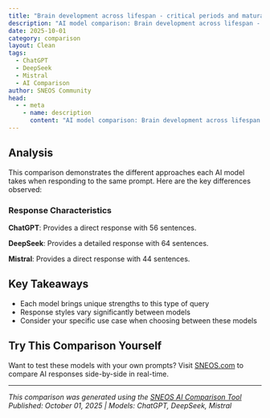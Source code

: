 ```yaml
---
title: "Brain development across lifespan - critical periods and maturation"
description: "AI model comparison: Brain development across lifespan - critical periods and maturation..."
date: 2025-10-01
category: comparison
layout: Clean
tags:
  - ChatGPT
  - DeepSeek
  - Mistral
  - AI Comparison
author: SNEOS Community
head:
  - - meta
    - name: description
      content: "AI model comparison: Brain development across lifespan - critical periods and maturation..."
---
```


<ChatComparison
  title="Brain development across lifespan - critical periods and maturation"
  prompt="Brain development across lifespan - critical periods and maturation"
  :responses='{"ChatGPT": "Certainly! Here\u0027s an overview of brain development across the lifespan, focusing on critical periods and maturation:\n\n### Brain Development Across the Lifespan\n\nBrain development is a complex, dynamic process that begins in the prenatal stage and continues throughout life. It involves the growth, differentiation, and maturation of neurons and neural networks, which enable cognitive, emotional, and motor functions.\n\n---\n\n### Key Stages of Brain Development\n\n1. **Prenatal Period**\n - **Neurogenesis**: Rapid proliferation of neurons occurs primarily between the 3rd and 4th months of gestation.\n - **Neuronal Migration**: Newly formed neurons travel to their destined locations.\n - **Differentiation \u0026 Synaptogenesis**: Neurons begin to form synapses.\n - **Critical Period**: The prenatal period is crucial for foundational neural architecture. Disruptions (e.g., infections, toxins) can cause neural tube defects, intellectual disabilities.\n\n2. **Infancy and Early Childhood (0-3 years)**\n - **Synaptogenesis Peaks**: Rapid formation of synapses with a peak at around 2 years.\n - **Critical Periods**: Especially important for sensory systems (vision, hearing), language acquisition, and emotional attachment.\n - **Experience-Expectant Plasticity**: Brain circuits require environmental input to develop normally.\n - **Myelination Begins**: Enhances speed of neural transmission.\n\n3. **Childhood (3-12 years)**\n - Continued synaptogenesis followed by **synaptic pruning**, where unused connections are eliminated, improving efficiency.\n - Prefrontal cortex development begins, improving executive functions such as planning and impulse control.\n - **Critical/Sensitive Periods** for language development and higher cognitive functions.\n\n4. **Adolescence (12-18 years)**\n - Significant brain remodeling, especially in the **prefrontal cortex** and **limbic system**.\n - Continued synaptic pruning and myelination.\n - This period is critical for developing higher-order cognitive functions, emotional regulation, and social cognition.\n - Increased risk-taking behavior linked to asynchronous development between limbic reward areas and prefrontal control areas.\n\n5. **Adulthood**\n - Brain maturation continues into the mid-20s.\n - Neuroplasticity persists but is reduced compared to earlier periods.\n - Learning and memory are maintained; however, some cognitive slowing may occur with age.\n\n6. **Older Adulthood**\n - Brain volume decreases (gray and white matter loss).\n - Reduction in neurogenesis, particularly in the hippocampus.\n - Cognitive decline varies individually; some retain high function due to \u201Ccognitive reserve.\u201D\n - Plasticity exists but is limited compared to younger ages.\n\n---\n\n### Critical Periods vs. Sensitive Periods\n\n- **Critical Periods:** Specific windows in development during which certain experiences must occur for normal development (e.g., visual system development requires visual stimuli early in infancy).\n- **Sensitive Periods:** Times when the brain is especially responsive to certain environmental inputs, but development can still proceed outside these periods, albeit less efficiently.\n\n---\n\n### Summary Table\n\n| Age Stage | Key Developmental Processes | Critical/Sensitive Periods |\n|----------------------|--------------------------------------------|------------------------------------|\n| Prenatal | Neurogenesis, neuronal migration | Neural tube formation, basic wiring |\n| Infancy/Early Childhood | Synaptogenesis, experience-expectant plasticity | Sensory systems, language |\n| Childhood | Synaptic pruning, prefrontal cortex growth| Language, executive functions |\n| Adolescence | Synaptic pruning, myelination | Emotional regulation, cognitive control |\n| Adulthood | Maturation completes, neuroplasticity reduces | Learning remains, less plasticity |\n| Older Adulthood | Brain volume loss, reduced neurogenesis | Limited plasticity, cognitive reserve |\n\n---\n\n### References for Further Reading\n\n- Huttenlocher PR. (2002). Neural plasticity: The effects of environment on the development of the cerebral cortex.\n- Johnson, M. H. (2011). Interactive specialization: a domain-general framework for human functional brain development?\n- Knudsen, E.I. (2004). Sensitive periods in the development of the brain and behavior.\n- Giedd, J.N. et al. (1999). Brain development during childhood and adolescence: a longitudinal MRI study.\n\n---\n\nIf you want, I can provide more detailed information on specific critical periods or neurodevelopmental mechanisms!", "DeepSeek": "Of course. Here is a comprehensive overview of brain development across the lifespan, focusing on critical periods and maturation.\n\n### The Big Picture: A Lifelong Project\n\nBrain development is not a single event that ends in childhood. It\u0027s a complex, dynamic process that begins a few weeks after conception and continues throughout life. The brain doesn\u0027t just *grow*; it constantly **reorganizes** itself\u2014forming new connections, pruning unused ones, and specializing in response to experience. This concept is known as **neuroplasticity**.\n\nThe process can be broadly divided into two major, overlapping phases:\n1. **Experience-Expectant Plasticity:** The brain prepares for certain universal experiences (like seeing light, hearing sound, forming attachments). This creates \u0022critical periods\u0022 where the brain is exquisitely sensitive to specific inputs to wire itself correctly.\n2. **Experience-Dependent Plasticity:** This is the lifelong process of the brain forming new connections based on an individual\u0027s unique experiences (learning a language, playing an instrument, navigating a specific culture).\n\n---\n\n### The Timeline of Brain Development \u0026 Critical Periods\n\nHere is a visual overview of the key developmental milestones and sensitive periods across the lifespan:\n\n\u0060\u0060\u0060mermaid\ntimeline\n title Brain Development Timeline\n section Prenatal \u0026 Infancy\n Prenatal Period : Massive neuronal production\u003Cbr\u003EFormation of major brain structures\n Birth - 2 Years : Critical Periods:\u003Cbr\u003EVision \u0026 Hearing\n : Sensory \u0026 Motor\u003Cbr\u003Ecortex maturation\n : Language\u003Cbr\u003E(phoneme recognition)\n section Childhood \u0026 Adolescence\n 2 Years - 10 Years : Language\u003Cbr\u003E(grammar, vocabulary)\n : Synaptic Pruning peaks\u003Cbr\u003Ein prefrontal cortex\n Adolescence : Prefrontal Cortex\u003Cbr\u003Erefinement\n : Reward Systems\u003Cbr\u003Ehighly active\n section Adulthood \u0026 Aging\n Early Adulthood : Peak of cognitive\u003Cbr\u003Econtrol \u0026 integration\n Late Adulthood : Prefrontal cortex \u0026\u003Cbr\u003Ehippocampus volume decline\n Lifelong : Experience-Dependent\u003Cbr\u003EPlasticity remains\n\u0060\u0060\u0060\n\n#### **Prenatal Period (Conception to Birth)**\n* **Key Processes:** This is the most explosive period of brain development. The brain forms from a neural tube, with neurons being generated at an astonishing rate of up to 250,000 per minute.\n* **Major Milestones:** Formation of major brain structures (hindbrain, midbrain, forebrain), proliferation and migration of neurons to their correct locations.\n* **Critical/Sensitive Periods:** The fetal brain is highly vulnerable to teratogens (like alcohol, drugs, certain infections) that can disrupt this precise architectural process, leading to lifelong consequences.\n\n#### **Infancy and Early Childhood (0-5 years)**\nThis is the peak of **experience-expectant** plasticity, with well-defined critical periods for sensory and language systems.\n* **Vision:** The visual cortex is critically dependent on visual input between ~6 months and 3 years. A condition like a congenital cataract must be treated early, or the brain will never learn to see properly from that eye.\n* **Hearing:** The auditory system is fine-tuned to the sounds of the native language. Infants can distinguish between sounds from all languages, but by 12 months, they become specialists in their native tongue.\n* **Language Acquisition:** While vocabulary learning is lifelong, the foundational ability to acquire grammar and pronunciation with native-like proficiency has a critical period that gradually closes around puberty.\n* **Motor Skills:** The motor cortex and cerebellum mature rapidly, allowing for the progression from rolling over to walking and running.\n\n#### **Childhood and Adolescence (6-20 years)**\nThis period is characterized by **massive synaptic pruning** and the increased **myelination** of neural pathways, making communication between brain regions faster and more efficient.\n* **Synaptic Pruning:** The brain eliminates redundant or weak synaptic connections, a \u0022use-it-or-lose-it\u0022 process that makes the brain more efficient. Areas for basic sensory and motor functions are pruned first. The **prefrontal cortex (PFC)**\u2014the seat of executive functions\u2014is the last to undergo this refinement.\n* **Prefrontal Cortex Development:** The PFC, responsible for judgment, decision-making, impulse control, and planning, is still highly immature throughout adolescence. This explains typical adolescent behavior: risk-taking, emotional volatility, and susceptibility to peer pressure.\n* **Limbic System:** The emotional center of the brain (including the amygdala) develops earlier than the PFC. This creates a developmental mismatch where emotions and rewards are processed with high intensity, but the \u0022brakes\u0022 (the PFC) aren\u0027t fully online yet.\n\n#### **Adulthood (20-65 years)**\n* **Peak and Stabilization:** The brain reaches its peak in terms of processing speed and cognitive control in the early 20s. Myelination in the prefrontal cortex continues into the 30s, leading to improved judgment and emotional regulation.\n* **Plasticity Shifts:** The rigid **critical periods** of childhood are closed. However, **experience-dependent plasticity** remains strong. The adult brain is excellent at learning new skills, forming new memories, and adapting to new environments, though it may require more conscious effort than in a child.\n* **Crystallized vs. Fluid Intelligence:**\n * **Crystallized Intelligence** (accumulated knowledge and experience) often continues to increase.\n * **Fluid Intelligence** (the ability to solve novel problems, think abstractly) typically peaks in early adulthood and gradually declines.\n\n#### **Late Adulthood (65\u002B years)**\n* **Structural Changes:** Normal aging involves brain volume loss, particularly in the prefrontal cortex and hippocampus (critical for memory). Myelin sheaths can begin to degrade, slowing neural processing speed.\n* **Cognitive Changes:** Some decline in episodic memory, processing speed, and executive function is common. However, this is highly variable.\n* **Lifelong Plasticity:** The aging brain retains significant plasticity. **Cognitive reserve**\u2014the brain\u0027s resilience to damage built through a lifetime of education, complex work, and social engagement\u2014can help compensate for age-related changes. Learning new skills, staying physically active, and maintaining social connections are powerful ways to support brain health.\n\n---\n\n### Key Concepts in Maturation\n\n1. **Neurogenesis:** The creation of new neurons. This was once thought to only happen prenatally, but we now know it continues in specific brain regions (like the hippocampus, important for memory) throughout life.\n2. **Synaptogenesis:** The formation of new synapses (connections between neurons). This is rampant in early childhood.\n3. **Synaptic Pruning:** The elimination of less active synapses, refining neural circuits based on experience. This is a crucial part of maturation in adolescence.\n4. **Myelination:** The insulation of neural axons with a fatty substance called myelin. This process, which continues into adulthood, dramatically increases the speed and efficiency of neural transmission.\n5. **Prefrontal Cortex Maturation:** This is the slowest brain region to mature, not reaching full adult-like levels until the mid-20s. Its maturation is the primary driver of the development of adult judgment and self-regulation.\n\n### Summary\n\nBrain development is a journey of building, refining, and adapting. **Critical periods** in early life open windows of extraordinary opportunity for wiring fundamental systems like vision and language. As we age, the brain shifts from this rapid, expectation-driven construction to a more nuanced, **experience-dependent** mode of fine-tuning and adaptation. While some cognitive functions may decline with age, the brain\u0027s inherent **plasticity** ensures that learning, growth, and reorganization are possible at every stage of life.", "Mistral": "Brain development across the lifespan is a complex process that involves critical periods and various stages of maturation. Here\u0027s a breakdown of key phases:\n\n### Prenatal Development\n1. **Neurulation (Weeks 3-4)**: The neural tube forms, which will eventually develop into the brain and spinal cord.\n2. **Neurogenesis (Weeks 5-20)**: Rapid production of neurons.\n3. **Migration (Weeks 12-24)**: Neurons migrate to their final positions in the brain.\n4. **Differentiation (Weeks 24-Birth)**: Neurons begin to specialize and form connections.\n\n### Infancy and Early Childhood\n1. **Synaptogenesis (Birth-2 Years)**: Rapid formation of synapses, leading to a peak in synaptic density around 2-3 years.\n2. **Myelination (Birth-2 Years)**: The process of myelination, where axons are insulated with myelin, begins and continues into adulthood.\n3. **Critical Periods**: Certain functions, such as language acquisition and vision, have critical periods during which they are most sensitive to environmental input. For example, the critical period for language acquisition is typically within the first few years of life.\n\n### Childhood\n1. **Synaptic Pruning (Ages 3-10)**: Excess synapses are eliminated to refine neural circuits, making them more efficient.\n2. **Continued Myelination**: Myelination continues, particularly in the frontal lobes, which are crucial for executive functions like planning and decision-making.\n\n### Adolescence\n1. **Synaptic Pruning (Ages 10-25)**: Continued pruning of synapses, particularly in the prefrontal cortex, which is involved in higher-order cognitive functions.\n2. **Myelination**: Myelination continues, especially in the frontal lobes, which are important for executive functions and emotional regulation.\n3. **Hormonal Changes**: Puberty brings significant hormonal changes that can affect brain development and behavior.\n\n### Adulthood\n1. **Stabilization**: The brain reaches a relatively stable state, though it continues to adapt and change through neuroplasticity.\n2. **Neurogenesis**: Limited neurogenesis continues in certain regions, such as the hippocampus, which is involved in memory and learning.\n\n### Older Adulthood\n1. **Aging**: The brain undergoes changes such as a decrease in volume, reduced neurogenesis, and potential cognitive decline.\n2. **Neuroplasticity**: The brain retains some capacity for neuroplasticity, allowing for learning and adaptation even in older age.\n\n### Critical Periods\n- **Visual Development**: The critical period for visual development is within the first few years of life.\n- **Language Acquisition**: The critical period for language acquisition is typically within the first few years of life.\n- **Social Development**: Early social interactions and attachments are crucial for emotional and social development.\n\n### Maturation\n- **Frontal Lobes**: The frontal lobes, which are involved in executive functions, are among the last regions to fully mature, typically in the mid-20s.\n- **White Matter**: Myelination of white matter continues into the third decade of life, improving the efficiency of neural communication.\n\n### Factors Influencing Brain Development\n- **Genetics**: Genetic factors play a significant role in brain development.\n- **Environment**: Environmental factors, including nutrition, stress, and social interactions, also influence brain development.\n- **Experience**: Learning and experiences shape the brain through neuroplasticity.\n\nUnderstanding brain development across the lifespan is crucial for optimizing cognitive, emotional, and social outcomes. Interventions and support during critical periods can have long-lasting effects on an individual\u0027s well-being and functioning."}' 
  published-date="12:05"
/>

## Analysis

This comparison demonstrates the different approaches each AI model takes when responding to the same prompt. Here are the key differences observed:

### Response Characteristics

**ChatGPT**: Provides a direct response with 56 sentences. 

**DeepSeek**: Provides a detailed response with 64 sentences. 

**Mistral**: Provides a direct response with 44 sentences. 

## Key Takeaways

- Each model brings unique strengths to this type of query
- Response styles vary significantly between models
- Consider your specific use case when choosing between these models

## Try This Comparison Yourself

Want to test these models with your own prompts? Visit [SNEOS.com](https://sneos.com) to compare AI responses side-by-side in real-time.

---

*This comparison was generated using the [SNEOS AI Comparison Tool](https://sneos.com)*
*Published: October 01, 2025 | Models: ChatGPT, DeepSeek, Mistral*
